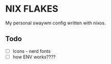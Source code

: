 # NIX FLAKES

My personal swaywm config written with nixos.

## Todo
- [ ] Icons - nerd fonts
- [ ] how ENV works????
